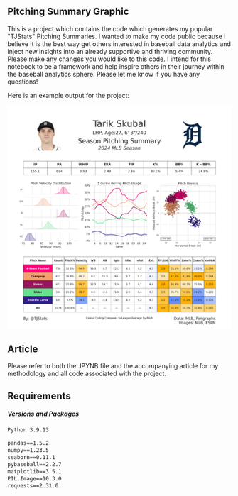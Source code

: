## Pitching Summary Graphic

This is a project which contains the code which generates my popular "TJStats" Pitching Summaries.
I wanted to make my code public because I believe it is the best way get others interested in baseball data analytics and inject new insights into an already supportive and thriving community.
Please make any changes you would like to this code. I intend for this notebook to be a framework and help inspire others in their journey within the baseball analytics sphere.
Please let me know if you have any questions!

Here is an example output for the project:

![alt text](images/output.png)

## Article
Please refer to both the .IPYNB file and the accompanying article  for my methodology and all code associated with the project.

## Requirements
#### *Versions and Packages*
```
Python 3.9.13
```
```
pandas==1.5.2
numpy==1.23.5
seaborn==0.11.1
pybaseball==2.2.7
matplotlib==3.5.1
PIL.Image==10.3.0
requests==2.31.0
```


